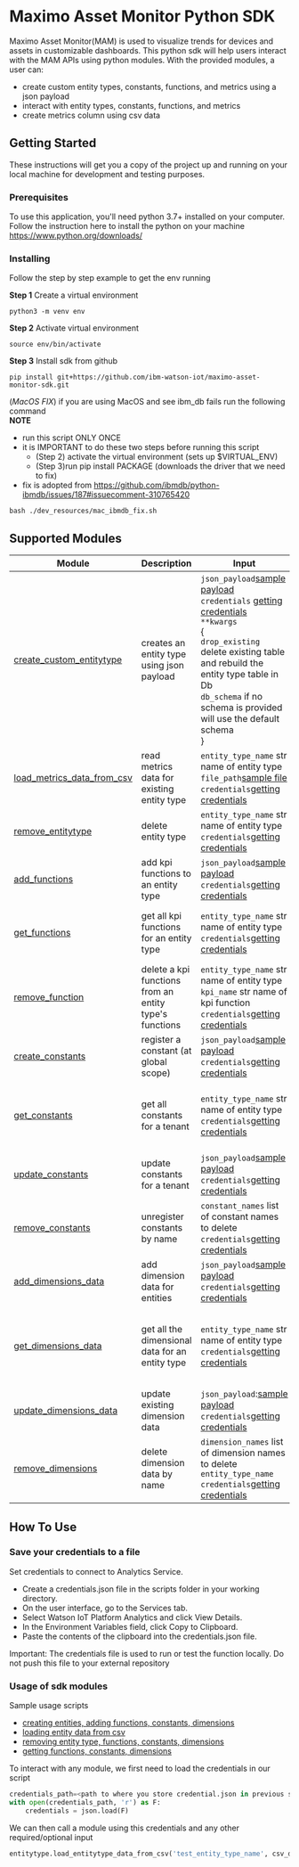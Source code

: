 # Maximo Asset Monitor Python SDK

Maximo Asset Monitor(MAM) is used to visualize trends for devices and assets in customizable dashboards. This python
 sdk  will help users interact with the MAM APIs using python modules. With the provided modules, a user can:
 * create custom entity types, constants, functions, and metrics using a json payload
 * interact with entity types, constants, functions, and metrics
 * create metrics column using csv data

## Getting Started

These instructions will get you a copy of the project up and running on your local machine for development and testing purposes.

### Prerequisites

To use this application, you'll need python 3.7+ installed on your computer. Follow the instruction here to
 install the python on your machine https://www.python.org/downloads/
 

### Installing

Follow the step by step example to get the env running

**Step 1** Create a virtual environment
```
python3 -m venv env
```

**Step 2** Activate virtual environment
```
source env/bin/activate
```

**Step 3** Install sdk from github

```
pip install git+https://github.com/ibm-watson-iot/maximo-asset-monitor-sdk.git
```

(*MacOS FIX*) if you are using MacOS and see ibm_db fails run the following command <br>
**NOTE**
* run this script ONLY ONCE
* it is IMPORTANT to do these two steps before running this script
    * (Step 2) activate the virtual environment (sets up $VIRTUAL_ENV)
    * (Step 3)run pip install PACKAGE (downloads the driver that we need to fix)
* fix is adopted from https://github.com/ibmdb/python-ibmdb/issues/187#issuecomment-310765420

```
bash ./dev_resources/mac_ibmdb_fix.sh
```

## Supported Modules
Module  | Description | Input | Output
--- | :---- | --- | ---
[create_custom_entitytype](https://github.com/ibm-watson-iot/maximo-asset-monitor-sdk/blob/391a9eaacebc72fc9dd8a29a04705793c1579bb5/src/mam/sdk/entitytype.py#L85) | creates an entity type using json payload | `json_payload`[sample payload](https://github.com/ibm-watson-iot/maximo-asset-monitor-sdk/blob/master/data/sample_usage_data.json)<br/>`credentials` [getting credentials](#save-your-credentials-to-a-file) <br/> `**kwargs`<br/>{<br/>`drop_existing`  delete existing table and rebuild the entity type table in Db<br/>`db_schema` if no schema is provided will use the default schema<br/>} | None
[load_metrics_data_from_csv](https://github.com/ibm-watson-iot/maximo-asset-monitor-sdk/blob/391a9eaacebc72fc9dd8a29a04705793c1579bb5/src/mam/sdk/entitytype.py#L201) | read metrics data for existing entity type | `entity_type_name` str name of entity type <br/>`file_path`[sample file](https://github.com/ibm-watson-iot/maximo-asset-monitor-sdk/blob/master/data/sample_csv_data.csv)<br/>`credentials`[getting credentials](#save-your-credentials-to-a-file) | None
[remove_entitytype](https://github.com/ibm-watson-iot/maximo-asset-monitor-sdk/blob/391a9eaacebc72fc9dd8a29a04705793c1579bb5/src/mam/sdk/entitytype.py#L280) | delete entity type | `entity_type_name` str name of entity type <br/>`credentials`[getting credentials](#save-your-credentials-to-a-file)| api response
[add_functions](https://github.com/ibm-watson-iot/maximo-asset-monitor-sdk/blob/391a9eaacebc72fc9dd8a29a04705793c1579bb5/src/mam/sdk/kpifunction.py#L48) | add kpi functions to an entity type |`json_payload`[sample payload](https://github.com/ibm-watson-iot/maximo-asset-monitor-sdk/blob/master/data/sample_function_data.json)<br/>`credentials`[getting credentials](#save-your-credentials-to-a-file) | None
[get_functions](https://github.com/ibm-watson-iot/maximo-asset-monitor-sdk/blob/391a9eaacebc72fc9dd8a29a04705793c1579bb5/src/mam/sdk/kpifunction.py#L109) | get all kpi functions for an entity type |`entity_type_name` str name of entity type <br/>`credentials`[getting credentials](#save-your-credentials-to-a-file) | list of dict with kpi functions (api response)
[remove_function](https://github.com/ibm-watson-iot/maximo-asset-monitor-sdk/blob/391a9eaacebc72fc9dd8a29a04705793c1579bb5/src/mam/sdk/kpifunction.py#L153) | delete a kpi functions from an entity type's functions |`entity_type_name` str name of entity type <br/>`kpi_name` str name of kpi function <br/>`credentials`[getting credentials](#save-your-credentials-to-a-file) | api response
[create_constants](https://github.com/ibm-watson-iot/maximo-asset-monitor-sdk/blob/391a9eaacebc72fc9dd8a29a04705793c1579bb5/src/mam/sdk/constants.py#L90) | register a constant (at global scope) | `json_payload`[sample payload](https://github.com/ibm-watson-iot/maximo-asset-monitor-sdk/blob/master/data/sample_constant_data.json)<br/>`credentials`[getting credentials](#save-your-credentials-to-a-file) | api response
[get_constants](https://github.com/ibm-watson-iot/maximo-asset-monitor-sdk/blob/391a9eaacebc72fc9dd8a29a04705793c1579bb5/src/mam/sdk/constants.py#L147) | get all constants for a tenant | `entity_type_name` str name of entity type<br/>`credentials`[getting credentials](#save-your-credentials-to-a-file) | list of dict with constants information (api response)
[update_constants](https://github.com/ibm-watson-iot/maximo-asset-monitor-sdk/blob/391a9eaacebc72fc9dd8a29a04705793c1579bb5/src/mam/sdk/constants.py#L175) | update constants for a tenant | `json_payload`[sample payload](https://github.com/ibm-watson-iot/maximo-asset-monitor-sdk/blob/master/data/sample_constant_data.json)<br/>`credentials`[getting credentials](#save-your-credentials-to-a-file) | api response
[remove_constants](https://github.com/ibm-watson-iot/maximo-asset-monitor-sdk/blob/391a9eaacebc72fc9dd8a29a04705793c1579bb5/src/mam/sdk/constants.py#L229) | unregister constants by name |`constant_names` list of constant names to delete <br/>`credentials`[getting credentials](#save-your-credentials-to-a-file)  | api response
[add_dimensions_data](https://github.com/ibm-watson-iot/maximo-asset-monitor-sdk/blob/391a9eaacebc72fc9dd8a29a04705793c1579bb5/src/mam/sdk/dimension.py#L66) | add dimension data for entities |`json_payload`[sample payload](https://github.com/ibm-watson-iot/maximo-asset-monitor-sdk/blob/master/data/sample_dimension_data.json)<br/>`credentials`[getting credentials](#save-your-credentials-to-a-file)  | api response
[get_dimensions_data](https://github.com/ibm-watson-iot/maximo-asset-monitor-sdk/blob/391a9eaacebc72fc9dd8a29a04705793c1579bb5/src/mam/sdk/dimension.py#L136) | get all the dimensional data for an entity type |`entity_type_name` str name of entity type <br/>`credentials`[getting credentials](#save-your-credentials-to-a-file)  | list of dict with dimension data information (api response)
[update_dimensions_data](https://github.com/ibm-watson-iot/maximo-asset-monitor-sdk/blob/391a9eaacebc72fc9dd8a29a04705793c1579bb5/src/mam/sdk/dimension.py#L123) | update existing dimension data | `json_payload`:[sample payload](https://github.com/ibm-watson-iot/maximo-asset-monitor-sdk/blob/master/data/sample_dimension_data.json)<br/>`credentials`[getting credentials](#save-your-credentials-to-a-file)  | api response
[remove_dimensions](https://github.com/ibm-watson-iot/maximo-asset-monitor-sdk/blob/391a9eaacebc72fc9dd8a29a04705793c1579bb5/src/mam/sdk/dimension.py#L162) | delete dimension data by name | `dimension_names` list of dimension names to delete <br/>`entity_type_name`<br/>`credentials`[getting credentials](#save-your-credentials-to-a-file) | api response

## How To Use

### Save your credentials to a file

Set credentials to connect to Analytics Service.
* Create a credentials.json file in the scripts folder in your working directory. 
* On the user interface, go to the Services tab.
* Select Watson IoT Platform Analytics and click View Details.
* In the Environment Variables field, click Copy to Clipboard.
* Paste the contents of the clipboard into the credentials.json file.

Important: The credentials file is used to run or test the function locally. Do not push this file to your external repository

### Usage of sdk modules
Sample usage scripts 
* [creating entities, adding functions, constants, dimensions](https://github.com/ibm-watson-iot/maximo-asset-monitor-sdk/blob/master/scripts/create.py)
* [loading entity data from csv](https://github.com/ibm-watson-iot/maximo-asset-monitor-sdk/blob/master/scripts/load_csv_data.py)
* [removing entity type, functions, constants, dimensions](https://github.com/ibm-watson-iot/maximo-asset-monitor-sdk/blob/master/scripts/delete.py)
* [getting functions, constants, dimensions](https://github.com/ibm-watson-iot/maximo-asset-monitor-sdk/blob/master/scripts/get.py)

To interact with any module, we first need to load the credentials in our script
```python
credentials_path=<path to where you store credential.json in previous step>
with open(credentials_path, 'r') as F:
    credentials = json.load(F)
```
We can then call a module using this credentials and any other required/optional input
```python
entitytype.load_entitytype_data_from_csv('test_entity_type_name', csv_data_path, credentials=credentials)
```

